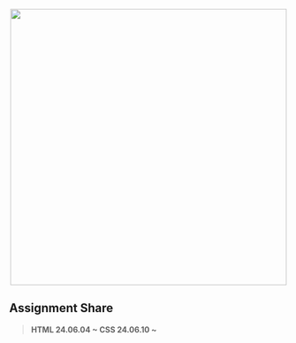 <p align="center"> <img src="https://user-images.githubusercontent.com/74038190/225813708-98b745f2-7d22-48cf-9150-083f1b00d6c9.gif" width="500"> </p>

## Assignment Share
> <b> HTML 24.06.04 ~
> <b> CSS  24.06.10 ~
